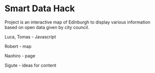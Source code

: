Smart Data Hack
===============

Project is an interactive map of Edinburgh to display various information based on open data given by city council. 

Luca, Tomas - Javascript

Robert - map

Naohiro - page

Sigute - ideas for content

